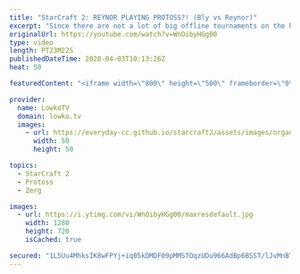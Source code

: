 ```yaml
---
title: "StarCraft 2: REYNOR PLAYING PROTOSS?! (Bly vs Reynor)"
excerpt: "Since there are not a lot of big offline tournaments on the horizon, a few SC2 pro gamers have decided to rank up their offraces over the last week or two in StarCraft 2. In the case of Reynor, one of the best Zerg players in the world, he has been playing a significant amount of Protoss and also Terran."
originalUrl: https://youtube.com/watch?v=WnOibyHGg00
type: video
length: PT23M22S
publishedDateTime: 2020-04-03T10:13:26Z
heat: 50

featuredContent: "<iframe width=\"800\" height=\"500\" frameborder=\"0\" src=\"https://www.youtube.com/embed/WnOibyHGg00\" allow=\"accelerometer; autoplay; encrypted-media; gyroscope; picture-in-picture\" allowfullscreen></iframe>"

provider:
  name: LowkoTV
  domain: lowko.tv
  images:
    - url: https://everyday-cc.github.io/starcraft2/assets/images/organizations/lowko.tv-50x50.jpg
      width: 50
      height: 50

topics:
  - StarCraft 2
  - Protoss
  - Zerg

images:
  - url: https://i.ytimg.com/vi/WnOibyHGg00/maxresdefault.jpg
    width: 1280
    height: 720
    isCached: true

secured: "1L5Uu4MhksIK8wFPYj+iq05kDMDF09pMMSTOqzUDu966AdBp6BSST/lJvMnBT+rcoxp83GGwsbVrSbLP0DqUPCxErHhrst+TycJwngvZOpCHWwaq84e6qxJslsibNeN2JyrHnN+tyoSegsVc0pOYV1rbvwn5LzeOnowIoIOYz6gaUhE6PD3lTmUMHxKS64nwEW5jYKTw14HXwn2g23ZEv4IyP+CnxWL+BEc2WDX/p6xJxAPQ3R7AvnbERM82i5X7eAiOuexQ2WX+ZuZR0PWye/fcci/P+oBp6IhuDDcnIPVlf+Z/Pm+VCQoTclHbFuR6i52PsNTxkyl38VRBnJtXu6jkdKrXLGddi7JvpvUPfhkFRE9fH4LOBamRquhIcCQEvsS+4GTr8n7+S9XSAD+uifkf71ofg1jRyXzpR/3T0X75bXwqlqL17GrBHnkZVAka;Y4dWuuM4z+1ViQ7JFapNoQ=="
---
```


